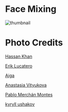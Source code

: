 # Face Mixing

![thumbnail](https://github.com/riebschlager/touchdesigner-playground/blob/master/face-mixing/thumbnail.jpg?raw=true)

# Photo Credits

<a href="https://unsplash.com/@hasseykhan?utm_medium=referral&amp;utm_campaign=photographer-credit&amp;utm_content=creditBadge" target="_blank" rel="noopener noreferrer" title="Download free do whatever you want high-resolution photos from Hassan Khan">Hassan Khan</a>

<a href="https://unsplash.com/@erik_lucatero?utm_medium=referral&amp;utm_campaign=photographer-credit&amp;utm_content=creditBadge" target="_blank" rel="noopener noreferrer" title="Download free do whatever you want high-resolution photos from Erik  Lucatero">Erik Lucatero</a>

<a href="https://unsplash.com/@azhumagulova?utm_medium=referral&amp;utm_campaign=photographer-credit&amp;utm_content=creditBadge" target="_blank" rel="noopener noreferrer" title="Download free do whatever you want high-resolution photos from Aiga">Aiga</a>

<a href="https://unsplash.com/@anastasiavitph?utm_medium=referral&amp;utm_campaign=photographer-credit&amp;utm_content=creditBadge" target="_blank" rel="noopener noreferrer" title="Download free do whatever you want high-resolution photos from Anastasia Vityukova">Anastasia Vityukova</a>

<a href="https://unsplash.com/@pablomerchanm?utm_medium=referral&amp;utm_campaign=photographer-credit&amp;utm_content=creditBadge" target="_blank" rel="noopener noreferrer" title="Download free do whatever you want high-resolution photos from Pablo Merchán Montes">Pablo Merchán Montes</a>

<a href="https://unsplash.com/@ushakov_kyryll?utm_medium=referral&amp;utm_campaign=photographer-credit&amp;utm_content=creditBadge" target="_blank" rel="noopener noreferrer" title="Download free do whatever you want high-resolution photos from kyryll ushakov">kyryll ushakov</a>
